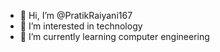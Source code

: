 - 👋 Hi, I’m @PratikRaiyani167
- 👀 I’m interested in technology 
- 🌱 I’m currently learning computer engineering 
<!---
PratikRaiyani167/PratikRaiyani167 is a ✨ special ✨ repository because its `README.md` (this file) appears on your GitHub profile.
You can click the Preview link to take a look at your changes.
--->
